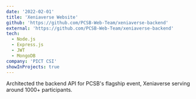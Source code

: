 ```yaml
---
date: '2022-02-01'
title: 'Xeniaverse Website'
github: 'https://github.com/PCSB-Web-Team/xeniaverse-backend'
external: 'https://github.com/PCSB-Web-Team/xeniaverse-backend'
tech:
  - Node.js
  - Express.js
  - JWT
  - MongoDB
company: 'PICT CSI'
showInProjects: true
---
```


Architected the backend API for PCSB's flagship event, Xeniaverse serving around 1000+ participants.
